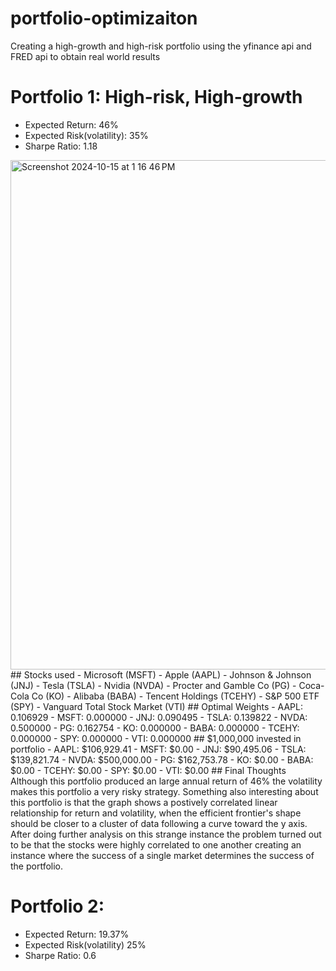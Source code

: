 # portfolio-optimizaiton
Creating a high-growth and high-risk portfolio using the yfinance api and FRED api to obtain real world results

# Portfolio 1: High-risk, High-growth
  - Expected Return: 46%
  - Expected Risk(volatility): 35%
  - Sharpe Ratio: 1.18
<img width="815" alt="Screenshot 2024-10-15 at 1 16 46 PM" src="https://github.com/user-attachments/assets/72870c3e-2824-4fa7-864b-28809f57c7d0">
## Stocks used
- Microsoft (MSFT)
- Apple (AAPL)
- Johnson & Johnson (JNJ)
- Tesla (TSLA)
- Nvidia (NVDA)
- Procter and Gamble Co (PG)
- Coca-Cola Co (KO)
- Alibaba (BABA)
- Tencent Holdings (TCEHY)
- S&P 500 ETF (SPY)
- Vanguard Total Stock Market (VTI)
## Optimal Weights
  - AAPL: 0.106929
  - MSFT: 0.000000
  - JNJ: 0.090495
  - TSLA: 0.139822
  - NVDA: 0.500000
  - PG: 0.162754
  - KO: 0.000000
  - BABA: 0.000000
  - TCEHY: 0.000000 
  - SPY: 0.000000
  - VTI: 0.000000
## $1,000,000 invested in portfolio
    - AAPL: $106,929.41
    - MSFT: $0.00
    - JNJ: $90,495.06
    - TSLA: $139,821.74
    - NVDA: $500,000.00
    - PG: $162,753.78
    - KO: $0.00
    - BABA: $0.00
    - TCEHY: $0.00
    - SPY: $0.00
    - VTI: $0.00
## Final Thoughts
Although this portfolio produced an large annual return of 46% the volatility makes this portfolio a very risky strategy. Something also interesting about this portfolio is that the graph shows a postively correlated linear relationship for return and volatility, when the efficient frontier's shape should be closer to a cluster of data following a curve toward the y axis. After doing further analysis on this strange instance the problem turned out to be that the stocks were highly correlated to one another creating an instance where the success of a single market determines the success of the portfolio.

# Portfolio 2:
  - Expected Return: 19.37%
  - Expected Risk(volatility) 25%
  - Sharpe Ratio: 0.6

